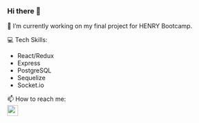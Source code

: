 ### Hi there :satellite:

:microscope: I’m currently working on my final project for HENRY Bootcamp. 

:computer: Tech Skills:
 <ul>
 <li>React/Redux</li>
 <li>Express</li>
 <li>PostgreSQL</li>
 <li>Sequelize</li>
 <li>Socket.io</li>
 </ul>
📫 How to reach me: 
<br>
<a href="https://www.linkedin.com/in/zm0x7b9/">
 <img src="https://cdn-icons-png.flaticon.com/512/174/174857.png" widht="25" height="25" target="_blank"/>
</a>

<!--
**zm0x7b9/zm0x7b9** is a ✨ _special_ ✨ repository because its `README.md` (this file) appears on your GitHub profile.

Here are some ideas to get you started:

- 🔭 I’m currently working on ...
- 🌱 I’m currently learning ...
- 👯 I’m looking to collaborate on ...
- 🤔 I’m looking for help with ...
- 💬 Ask me about ...
- 📫 How to reach me: ...
- 😄 Pronouns: ...
- ⚡ Fun fact: ...
-->
